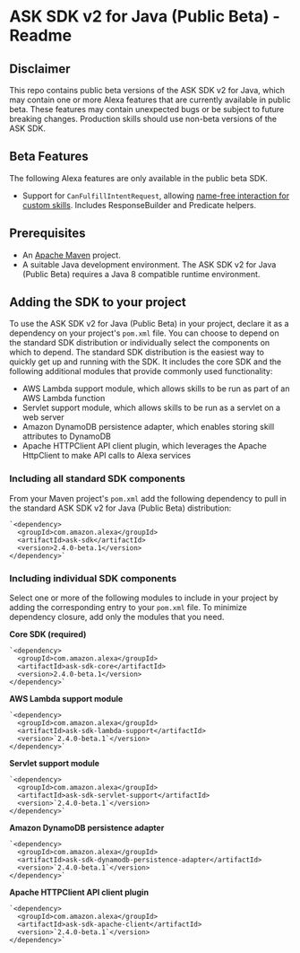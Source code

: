 # ASK SDK v2 for Java (Public Beta) - Readme

## Disclaimer

This repo contains public beta versions of the ASK SDK v2 for Java, which may contain one or more Alexa features that are currently available in public beta. These features may contain unexpected bugs or be subject to future breaking changes. Production skills should use non-beta versions of the ASK SDK.

## Beta Features
The following Alexa features are only available in the public beta SDK.

* Support for `CanFulfillIntentRequest`, allowing [name-free interaction for custom skills](https://developer.amazon.com/docs/custom-skills/name-free-interaction.html). Includes ResponseBuilder and Predicate helpers.

## Prerequisites

* An [Apache Maven](https://maven.apache.org/) project.
* A suitable Java development environment. The ASK SDK v2 for Java (Public Beta) requires a Java 8 compatible runtime environment.

## Adding the SDK to your project

To use the ASK SDK v2 for Java (Public Beta) in your project, declare it as a dependency on your project's `pom.xml` file. You can choose to depend on the standard SDK distribution or individually select the components on which to depend. The standard SDK distribution is the easiest way to quickly get up and running with the SDK. It includes the core SDK and the following additional modules that provide commonly used functionality:

* AWS Lambda support module, which allows skills to be run as part of an AWS Lambda function
* Servlet support module, which allows skills to be run as a servlet on a web server
* Amazon DynamoDB persistence adapter, which enables storing skill attributes to DynamoDB
* Apache HTTPClient API client plugin, which leverages the Apache HttpClient to make API calls to Alexa services

### Including all standard SDK components

From your Maven project's `pom.xml` add the following dependency to pull in the standard ASK SDK v2 for Java (Public Beta) distribution:

```
`<dependency>
  <groupId>com.amazon.alexa</groupId>
  <artifactId>ask-sdk</artifactId>
  <version>2.4.0-beta.1</version>
</dependency>`
```

### Including individual SDK components

Select one or more of the following modules to include in your project by adding the corresponding entry to your `pom.xml` file. To minimize dependency closure, add only the modules that you need.

**Core SDK (required)**

```
`<dependency>
  <groupId>com.amazon.alexa</groupId>
  <artifactId>ask-sdk-core</artifactId>
  <version>2.4.0-beta.1</version>
</dependency>`
```

**AWS Lambda support module**

```
`<dependency>
  <groupId>com.amazon.alexa</groupId>
  <artifactId>ask-sdk-lambda-support</artifactId>
  <version>`2.4.0-beta.1`</version>
</dependency>`
```

**Servlet support module**

```
`<dependency>
  <groupId>com.amazon.alexa</groupId>
  <artifactId>ask-sdk-servlet-support</artifactId>
  <version>`2.4.0-beta.1`</version>
</dependency>`
```

**Amazon DynamoDB persistence adapter**

```
`<dependency>
  <groupId>com.amazon.alexa</groupId>
  <artifactId>ask-sdk-dynamodb-persistence-adapter</artifactId>
  <version>`2.4.0-beta.1`</version>
</dependency>`
```

**Apache HTTPClient API client plugin**

```
`<dependency>
  <groupId>com.amazon.alexa</groupId>
  <artifactId>ask-sdk-apache-client</artifactId>
  <version>`2.4.0-beta.1`</version>
</dependency>`
```


